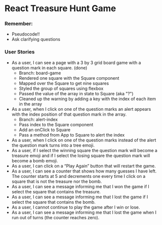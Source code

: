 # React Treasure Hunt Game

### Remember:
- Pseudocode!!
- Ask clarifying questions

### User Stories
- As a user, I can see a page with a 3 by 3 grid board game with a question mark in each square. (done)
  - Branch: board-game
  - Rendered one square with the Square component
  - Mapped over the Square to get nine squares
  - Styled the group of squares using flexbox
  - Passed the value of the array in state to Square (aka "?")
  - Cleaned up the warning by adding a key with the index of each item in the array
- As a user, when I click on one of the question marks an alert appears with the index position of that question mark in the array.
   - Branch: alert-index
   - Pass index to the Square component
   - Add an onClick to Square
   - Pass a method from App to Square to alert the index
- As a user, when I click on one of the question marks instead of the alert the question mark turns into a tree emoji.
- As a user, if I select the winning square the question mark will become a treasure emoji and if I select the losing square the question mark will become a bomb emoji.
- As a user, I can click on a “Play Again” button that will restart the game.
- As a user, I can see a counter that shows how many guesses I have left. The counter starts at 5 and decrements one every time I click on a square that is not the treasure nor the bomb.
- As a user, I can see a message informing me that I won the game if I select the square that contains the treasure.
- As a user, I can see a message informing me that I lost the game if I select the square that contains the bomb.
- As a user, I cannot continue to play the game after I win or lose.
- As a user, I can see a message informing me that I lost the game when I run out of turns (the counter reaches zero).
